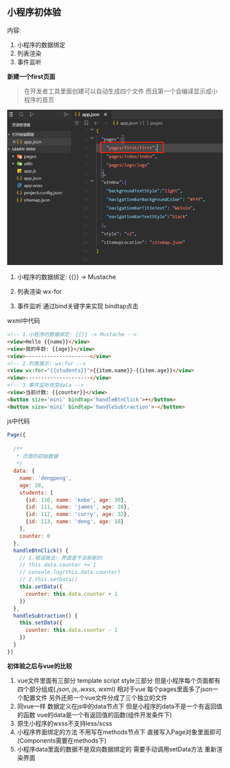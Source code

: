## 小程序初体验

内容:

1. 小程序的数据绑定
2. 列表渲染
3. 事件监听

**新建一个first页面**

> 在开发者工具里面创建可以自动生成四个文件 而且第一个会编译显示成小程序的首页

![初体验主配置文件](https://raw.githubusercontent.com/dengpeng520/images/master/mini/初体验主配置文件.jpg)


1. 小程序的数据绑定: {{}} -> Mustache

2. 列表渲染 wx-for

3. 事件监听  通过bind关键字来实现  bindtap点击



wxml中代码

```html
<!-- 1.小程序的数据绑定: {{}} -> Mustache -->
<view>Hello {{name}}</view>
<view>我的年龄: {{age}}</view>
<view>---------------------</view>
<!-- 2.列表展示: wx:for -->
<view wx:for="{{students}}">{{item.name}}-{{item.age}}</view>
<view>---------------------</view>
<!-- 3.事件监听改变data -->
<view>当前计数: {{counter}}</view>
<button size='mini' bindtap='handleBtnClick'>+</button>
<button size='mini' bindtap='handleSubtraction'>-</button>
```

js中代码

```js
Page({

  /**
   * 页面的初始数据
   */
  data: {
    name: 'dengpeng',
    age: 28,
    students: [
      {id: 110, name: 'kobe', age: 30},
      {id: 111, name: 'james', age: 28},
      {id: 112, name: 'curry', age: 32},
      {id: 113, name: 'deng', age: 18}
    ],
    counter: 0
  },
  handleBtnClick() {
    // 1.错误做法: 界面是不会刷新的
    // this.data.counter += 1
    // console.log(this.data.counter)
    // 2.this.setData()
    this.setData({
      counter: this.data.counter + 1
    })
  },
  handleSubtraction() {
    this.setData({
      counter: this.data.counter - 1
    })
  }
})

```

**初体验之后与vue的比较**

1. vue文件里面有三部分 template script style三部分 但是小程序每个页面都有四个部分组成(*.json,*.js,*.wxss,*.wxml)  相对于vue 每个pages里面多了json一个配置文件  另外还把一个vue文件分成了三个独立的文件
2. 同vue一样 数据定义在js中的data节点下 但是小程序的data不是一个有返回值的函数 vue的data是一个有返回值的函数(组件开发条件下)
3. 原生小程序的wxss不支持less/scss
4. 小程序界面绑定的方法 不用写在methods节点下 直接写入Page对象里面即可(Components需要在methods下)
5. 小程序data里面的数据不是双向数据绑定的 需要手动调用setData方法 重新渲染界面




